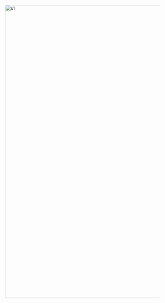 <img width="950" alt="s1" src="https://github.com/faragzz/gemini_ai_chat/assets/91439764/11d7f538-7c6c-461f-aebf-dac8a2407024">
